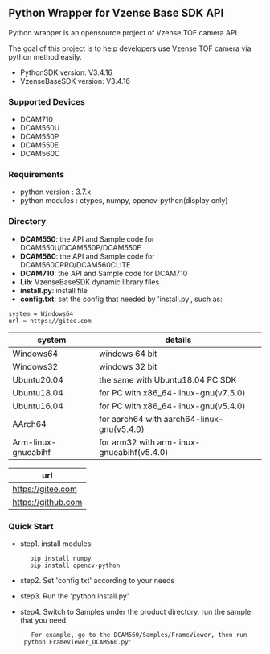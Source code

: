 ## Python Wrapper for Vzense Base SDK API

Python wrapper is an opensource project of Vzense TOF camera API.

The goal of this project is to help developers use Vzense TOF camera via python method easily.

- PythonSDK version: V3.4.16
- VzenseBaseSDK version: V3.4.16

### Supported Devices

- DCAM710 
- DCAM550U
- DCAM550P
- DCAM550E
- DCAM560C
### Requirements

- python version : 3.7.x
- python modules : ctypes, numpy, opencv-python(display only)

### Directory

- **DCAM550**: the API and Sample code for DCAM550U/DCAM550P/DCAM550E
- **DCAM560**: the API and Sample code for DCAM560CPRO/DCAM560CLITE
- **DCAM710**: the API and Sample code for DCAM710
- **Lib**: VzenseBaseSDK dynamic library files
- **install.py**: install file
- **config.txt**: set the config that needed by 'install.py', such as:
```
system = Windows64
url = https://gitee.com
```
|system|details|
|---|---|
|Windows64|windows 64 bit|
|Windows32|windows 32 bit|
|Ubuntu20.04|the same with Ubuntu18.04 PC SDK|
|Ubuntu18.04|for PC with x86_64-linux-gnu(v7.5.0)|
|Ubuntu16.04|for PC with x86_64-linux-gnu(v5.4.0)|
|AArch64|for aarch64 with aarch64-linux-gnu(v5.4.0)|
|Arm-linux-gnueabihf|for arm32 with arm-linux-gnueabihf(v5.4.0)|

|url|
|---|
|https://gitee.com|
|https://github.com|

### Quick Start

- step1. install modules:
         
```	 
	  pip install numpy
	  pip install opencv-python 
```
- step2. Set 'config.txt' according to your needs

- step3. Run the 'python install.py' 

- step4. Switch to Samples under the product directory, run the sample that you need. 
    	 
         For example, go to the DCAM560/Samples/FrameViewer, then run 'python FrameViewer_DCAM560.py'

